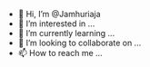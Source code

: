 - 👋 Hi, I’m @Jamhuriaja
- 👀 I’m interested in ...
- 🌱 I’m currently learning ...
- 💞️ I’m looking to collaborate on ...
- 📫 How to reach me ...

<!---
Jamhuriaja/Jamhuriaja is a ✨ special ✨ repository because its `README.md` (this file) appears on your GitHub profile.
You can click the Preview link to take a look at your changes.
--->
